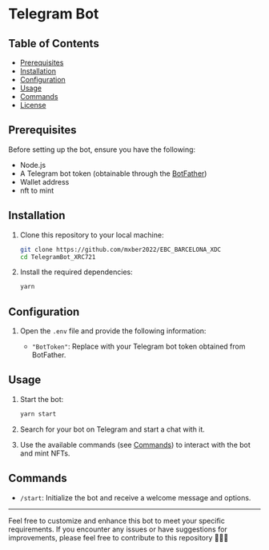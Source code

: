 # Telegram Bot 



## Table of Contents

- [Prerequisites](#prerequisites)
- [Installation](#installation)
- [Configuration](#configuration)
- [Usage](#usage)
- [Commands](#commands)
- [License](#license)

## Prerequisites

Before setting up the bot, ensure you have the following:

- Node.js 
- A Telegram bot token (obtainable through the [BotFather](https://core.telegram.org/bots#botfather))
- Wallet address 
- nft to mint

## Installation

1. Clone this repository to your local machine:

   ```bash
   git clone https://github.com/mxber2022/EBC_BARCELONA_XDC
   cd TelegramBot_XRC721
   ```

2. Install the required dependencies:

   ```bash
   yarn
   ```

## Configuration

1. Open the `.env` file and provide the following information:

   - `"BotToken"`: Replace with your Telegram bot token obtained from BotFather.

## Usage

1. Start the bot:

   ```bash
   yarn start
   ```

2. Search for your bot on Telegram and start a chat with it.

3. Use the available commands (see [Commands](#commands)) to interact with the bot and mint NFTs.

## Commands

- `/start`: Initialize the bot and receive a welcome message and options.

---

Feel free to customize and enhance this bot to meet your specific requirements. If you encounter any issues or have suggestions for improvements, please feel free to contribute to this repository 🚀🎨🔥